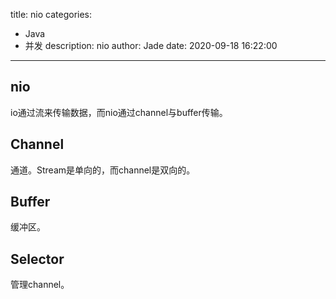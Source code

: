 title: nio
categories:
  - Java
  - 并发
description: nio
author: Jade
date: 2020-09-18 16:22:00
---
## nio
io通过流来传输数据，而nio通过channel与buffer传输。

## Channel
通道。Stream是单向的，而channel是双向的。

## Buffer
缓冲区。

## Selector
管理channel。

